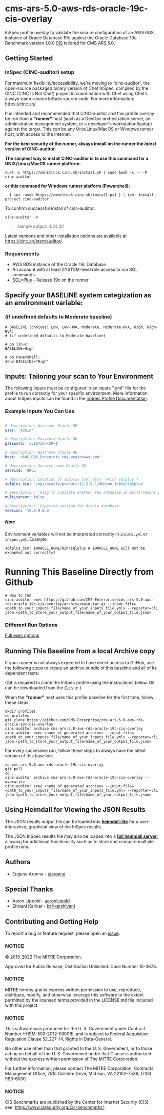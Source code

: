 # cms-ars-5.0-aws-rds-oracle-19c-cis-overlay

InSpec profile overlay to validate the secure configuration of an AWS RDS instance of Oracle Database 19c against the Oracle Database 19c Benchmark version 1.0.0 [CIS](https://www.cisecurity.org/cis-benchmarks/)
tailored for CMS ARS 5.0.

## Getting Started  
### InSpec (CINC-auditor) setup
For maximum flexibility/accessibility, we’re moving to “cinc-auditor”, the open-source packaged binary version of Chef InSpec, compiled by the CINC (CINC Is Not Chef) project in coordination with Chef using Chef’s always-open-source InSpec source code. For more information: https://cinc.sh/

It is intended and recommended that CINC-auditor and this profile overlay be run from a __"runner"__ host (such as a DevOps orchestration server, an administrative management system, or a developer's workstation/laptop) against the target. This can be any Unix/Linux/MacOS or Windows runner host, with access to the Internet.

__For the best security of the runner, always install on the runner the _latest version_ of CINC-auditor.__ 

__The simplest way to install CINC-auditor is to use this command for a UNIX/Linux/MacOS runner platform:__
```
curl -L https://omnitruck.cinc.sh/install.sh | sudo bash -s -- -P cinc-auditor
```

__or this command for Windows runner platform (Powershell):__
```
. { iwr -useb https://omnitruck.cinc.sh/install.ps1 } | iex; install -project cinc-auditor
```
To confirm successful install of cinc-auditor:
```
cinc-auditor -v
```
> sample output:  _4.24.32_

Latest versions and other installation options are available at https://cinc.sh/start/auditor/.

### Requirements
- AWS RDS instance of the Oracle 19c Database
- An account with at least SYSTEM-level role access to run SQL commands
- [SQL\*Plus](https://docs.oracle.com/cd/B19306_01/server.102/b14357/qstart.htm) - Release 19c on the runner

## Specify your BASELINE system categization as an environment variable:
### (if undefined defaults to Moderate baseline)

```
# BASELINE (choices: Low, Low-HVA, Moderate, Moderate-HVA, High, High-HVA)
# (if undefined defaults to Moderate baseline)

# on linux:
BASELINE=High

# on Powershell:
$env:BASELINE="High"
```

## Inputs: Tailoring your scan to Your Environment

The following inputs must be configured in an inputs ".yml" file for the profile to run correctly for your specific environment. More information about InSpec inputs can be found in the [InSpec Profile Documentation](https://www.inspec.io/docs/reference/profiles/).

### Example Inputs You Can Use

```yaml

# description: Username Oracle DB
user: 'admin'

# description: Password Oracle DB
password: 'xvIA7zonxGM=1'

# description: Hostname Oracle DB
host: '<AWS_RDS_Endpoint>.rds.amazonaws.com'

# description: Service name Oracle DB
service: 'ORCL'

# description: Location of sqlplus tool (try `which sqlplus`)
sqlplus_bin: '/opt/oracle/product/12.2.0.1/dbhome_1/bin/sqlplus'

# Description: 'Flag to indicate whether the database is multi-tenant or single-tenant'
multitenant: false

# Description: 'Expected version for Oracle database'
version: '19.0.0.0.0'

```
##### Note
Environment variables will not be interpreted correctly in `inputs.yml` or `inspec.yml`.
Example:
```
sqlplus_bin: $ORACLE_HOME/bin/sqlplus # $ORACLE_HOME will not be expanded out correctly!
```

# Running This Baseline Directly from Github

```
# How to run
cinc-auditor exec https://github.com/CMS-Enterprise/cms-ars-5.0-aws-rds-oracle-19c-cis-overlay/archive/main.tar.gz --input-file=<path_to_your_inputs_file/name_of_your_inputs_file.yml> --reporter=cli json:<path_to_store_your_output_file/name_of_your_output_file.json>
```

### Different Run Options

  [Full exec options](https://docs.chef.io/inspec/cli/#options-3)

## Running This Baseline from a local Archive copy 

If your runner is not always expected to have direct access to GitHub, use the following steps to create an archive bundle of this baseline and all of its dependent tests:

(Git is required to clone the InSpec profile using the instructions below. Git can be downloaded from the [Git](https://git-scm.com/book/en/v2/Getting-Started-Installing-Git) site.)

When the __"runner"__ host uses this profile baseline for the first time, follow these steps: 

```
mkdir profiles
cd profiles
git clone https://github.com/CMS-Enterprise/cms-ars-5.0-aws-rds-oracle-19c-cis-overlay
cinc-auditor archive cms-ars-5.0-aws-rds-oracle-19c-cis-overlay
cinc-auditor exec <name of generated archive> --input-file=<path_to_your_inputs_file/name_of_your_inputs_file.yml> --reporter=cli json:<path_to_store_your_output_file/name_of_your_output_file.json>
```
For every successive run, follow these steps to always have the latest version of this baseline:

```
cd cms-ars-5.0-aws-rds-oracle-19c-cis-overlay
git pull
cd ..
cinc-auditor archive cms-ars-5.0-aws-rds-oracle-19c-cis-overlay --overwrite
cinc-auditor exec <name of generated archive> --input-file=<path_to_your_inputs_file/name_of_your_inputs_file.yml> --reporter=cli json:<path_to_store_your_output_file/name_of_your_output_file.json>
```

## Using Heimdall for Viewing the JSON Results

The JSON results output file can be loaded into __[heimdall-lite](https://heimdall-lite.cms.gov/)__ for a user-interactive, graphical view of the InSpec results. 

The JSON InSpec results file may also be loaded into a __[full heimdall server](https://github.com/mitre/heimdall2)__, allowing for additional functionality such as to store and compare multiple profile runs.

## Authors
* Eugene Aronne - [ejaronne](https://github.com/ejaronne)

## Special Thanks
* Aaron Lippold - [aaronlippold](https://github.com/aaronlippold)
* Shivani Karikar - [karikarshivani](https://github.com/karikarshivani)

## Contributing and Getting Help
To report a bug or feature request, please open an [issue](https://github.com/cms-enterprise/cms-ars-5.0-aws-rds-oracle-19c-cis-overlay/issues/new).

### NOTICE

© 2018-2022 The MITRE Corporation.

Approved for Public Release; Distribution Unlimited. Case Number 18-3678.

### NOTICE 

MITRE hereby grants express written permission to use, reproduce, distribute, modify, and otherwise leverage this software to the extent permitted by the licensed terms provided in the LICENSE.md file included with this project.

### NOTICE  

This software was produced for the U. S. Government under Contract Number HHSM-500-2012-00008I, and is subject to Federal Acquisition Regulation Clause 52.227-14, Rights in Data-General.  

No other use other than that granted to the U. S. Government, or to those acting on behalf of the U. S. Government under that Clause is authorized without the express written permission of The MITRE Corporation.

For further information, please contact The MITRE Corporation, Contracts Management Office, 7515 Colshire Drive, McLean, VA  22102-7539, (703) 983-6000.

### NOTICE 

CIS Benchmarks are published by the Center for Internet Security (CIS), see: https://www.cisecurity.org/cis-benchmarks/.
